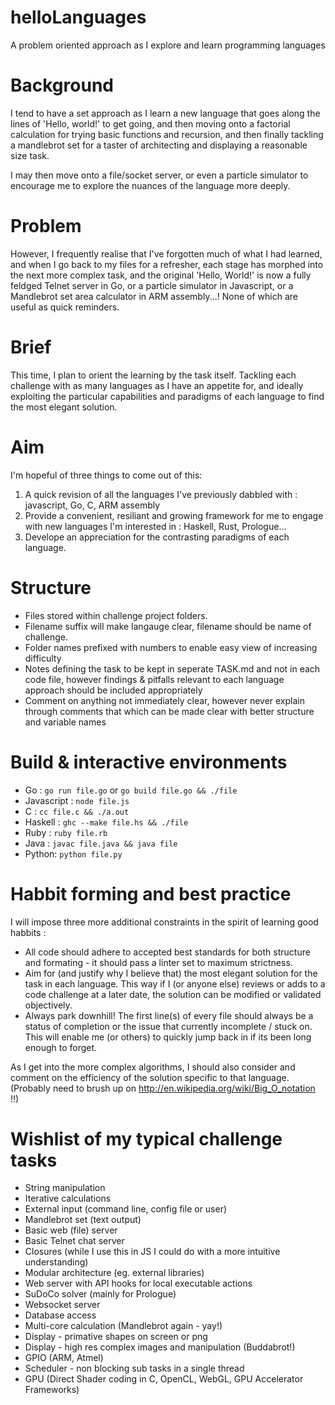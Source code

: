 # helloLanguages
A problem oriented approach as I explore and learn programming languages

# Background
I tend to have a set approach as I learn a new language that goes along the lines of 'Hello, world!' to get going, and then moving onto a factorial calculation for trying basic functions and recursion, and then finally tackling a mandlebrot set for a taster of architecting and displaying a reasonable size task.

I may then move onto a file/socket server, or even a particle simulator to encourage me to explore the nuances of the language more deeply.

# Problem
However, I frequently realise that I've forgotten much of what I had learned, and when I go back to my files for a refresher, each stage has morphed into the next more complex task, and the original 'Hello, World!' is now a fully feldged Telnet server in Go, or a particle simulator in Javascript, or a Mandlebrot set area calculator in ARM assembly...!
None of which are useful as quick reminders.

# Brief
This time, I plan to orient the learning by the task itself. Tackling each challenge with as many languages as I have an appetite for, and ideally exploiting the particular capabilities and paradigms of each language to find the most elegant solution.

# Aim
I'm hopeful of three things to come out of this:

1. A quick revision of all the languages I've previously dabbled with : javascript, Go, C, ARM assembly
2. Provide a convenient, resiliant and growing framework for me to engage with new languages I'm interested in : Haskell, Rust, Prologue...
3. Develope an appreciation for the contrasting paradigms of each language.

# Structure
* Files stored within challenge project folders.
* Filename suffix will make langauge clear, filename should be name of challenge.
* Folder names prefixed with numbers to enable easy view of increasing difficulty
* Notes defining the task to be kept in seperate TASK.md and not in each code file, however findings & pitfalls relevant to each language approach should be included appropriately
* Comment on anything not immediately clear, however never explain through comments that which can be made clear with better structure and variable names

# Build & interactive environments
* Go : ```go run file.go``` or ```go build file.go && ./file```
* Javascript : ```node file.js```
* C : ```cc file.c && ./a.out```
* Haskell : ```ghc --make file.hs && ./file```
* Ruby : ```ruby file.rb```
* Java : ```javac file.java && java file```
* Python: ```python file.py```

# Habbit forming and best practice
I will impose three more additional constraints in the spirit of learning good habbits :
* All code should adhere to accepted best standards for both structure and formating - it should pass a linter set to maximum strictness.
* Aim for (and justify why I believe that) the most elegant solution for the task in each language. This way if I (or anyone else) reviews or adds to a code challenge at a later date, the solution can be modified or validated objectively.
* Always park downhill! The first line(s) of every file should always be a status of completion or the issue that currently incomplete / stuck on. This will enable me (or others) to quickly jump back in if its been long enough to forget.

As I get into the more complex algorithms, I should also consider and comment on the efficiency of the solution specific to that language. (Probably need to brush up on http://en.wikipedia.org/wiki/Big_O_notation !!)

# Wishlist of my typical challenge tasks
* String manipulation
* Iterative calculations
* External input (command line, config file or user)
* Mandlebrot set (text output)
* Basic web (file) server
* Basic Telnet chat server
* Closures (while I use this in JS I could do with a more intuitive understanding)
* Modular architecture (eg. external libraries)
* Web server with API hooks for local executable actions
* SuDoCo solver (mainly for Prologue)
* Websocket server
* Database access
* Multi-core calculation (Mandlebrot again - yay!)
* Display - primative shapes on screen or png
* Display - high res complex images and manipulation (Buddabrot!)
* GPIO (ARM, Atmel)
* Scheduler - non blocking sub tasks in a single thread
* GPU (Direct Shader coding in C, OpenCL, WebGL, GPU Accelerator Frameworks)


